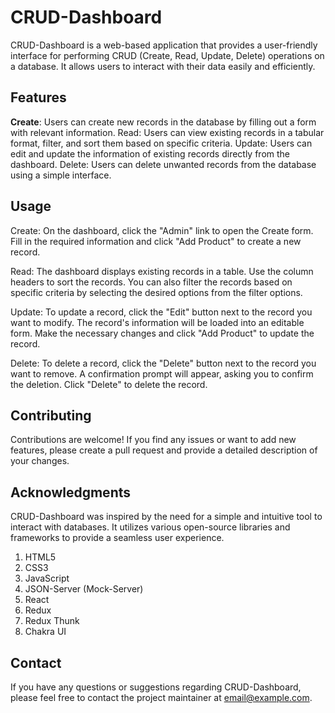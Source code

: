 # CRUD-Dashboard

CRUD-Dashboard is a web-based application that provides a user-friendly interface for performing CRUD (Create, Read, Update, Delete) operations on a database. It allows users to interact with their data easily and efficiently.

## Features
__Create__: Users can create new records in the database by filling out a form with relevant information.
Read: Users can view existing records in a tabular format, filter, and sort them based on specific criteria.
Update: Users can edit and update the information of existing records directly from the dashboard.
Delete: Users can delete unwanted records from the database using a simple interface.

## Usage
Create: On the dashboard, click the "Admin" link to open the Create form. Fill in the required information and click "Add Product" to create a new record.

Read: The dashboard displays existing records in a table. Use the column headers to sort the records. You can also filter the records based on specific criteria by selecting the desired options from the filter options.

Update: To update a record, click the "Edit" button next to the record you want to modify. The record's information will be loaded into an editable form. Make the necessary changes and click "Add Product" to update the record.

Delete: To delete a record, click the "Delete" button next to the record you want to remove. A confirmation prompt will appear, asking you to confirm the deletion. Click "Delete" to delete the record.

## Contributing
Contributions are welcome! If you find any issues or want to add new features, please create a pull request and provide a detailed description of your changes.

## Acknowledgments
CRUD-Dashboard was inspired by the need for a simple and intuitive tool to interact with databases. It utilizes various open-source libraries and frameworks to provide a seamless user experience.

1. HTML5
2. CSS3
3. JavaScript
4. JSON-Server (Mock-Server)
5. React
6. Redux
7. Redux Thunk
8. Chakra UI
   
## Contact
If you have any questions or suggestions regarding CRUD-Dashboard, please feel free to contact the project maintainer at email@example.com.

